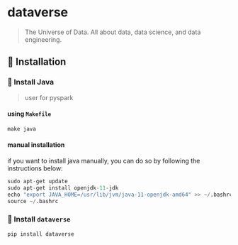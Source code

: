 # dataverse
> The Universe of Data. All about data, data science, and data engineering.

## 🌌 Installation

### 🌠 Install Java
> user for pyspark

#### using `Makefile`
```python
make java
```

#### manual installation
if you want to install java manually, you can do so by following the instructions below:

```python
sudo apt-get update
sudo apt-get install openjdk-11-jdk
echo "export JAVA_HOME=/usr/lib/jvm/java-11-openjdk-amd64" >> ~/.bashrc
source ~/.bashrc
```

### 🌠 Install `dataverse`

```python
pip install dataverse
```